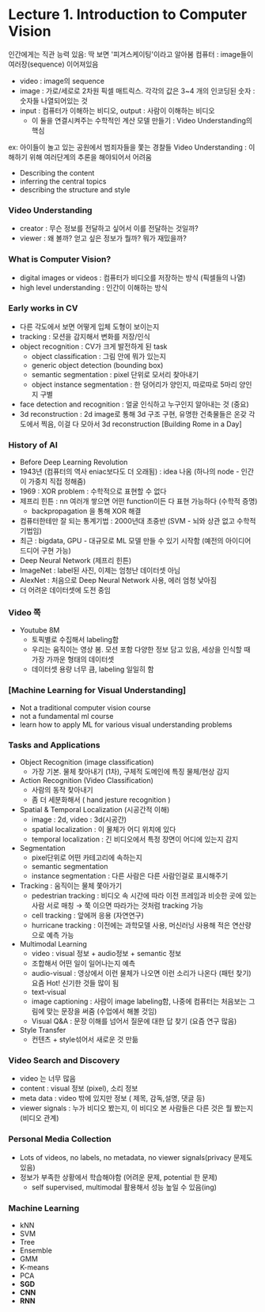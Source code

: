 # Lecture 1. Introduction to Computer Vision

인간에게는 직관 능력 있음: 딱 보면 '피겨스케이팅'이라고 알아봄
컴퓨터 : image들이 여러장(sequence) 이어져있음 

- video : image의 sequence
- image :  가로/세로로 2차원 픽셀 매트릭스. 각각의 값은 3~4 개의 인코딩된 숫자 : 숫자들 나열되어있는 것
- input : 컴퓨터가 이해하는 비디오, output : 사람이 이해하는 비디오
    - 이 둘을 연결시켜주는 수학적인 계산 모델 만들기 : Video Understanding의 핵심  


ex: 아이들이 놀고 있는 공원에서 범죄자들을 쫓는 경찰들
Video Understanding : 이해하기 위해 여러단계의 추론을 해야되어서 어려움
- Describing the content
- inferring the central topics
- describing the structure and style


### Video Understanding
- creator : 무슨 정보를 전달하고 싶어서 이를 전달하는 것일까?
- viewer : 왜 볼까? 얻고 싶은 정보가 뭘까? 뭐가 재밌을까?


### What is Computer Vision?
- digital images or videos : 컴퓨터가 비디오를 저장하는 방식 (픽셀들의 나열)
- high level understanding : 인간이 이해하는 방식


### Early works in CV
- 다른 각도에서 보면 어떻게 입체 도형이 보이는지
- tracking :  모션을 감지해서 변화를 저장/인식
- object recognition :  CV가 크게 발전하게 된 task
    - object classification : 그림 안에 뭐가 있는지
    - generic object detection (bounding box)
    - semantic segmentation : pixel 단위로 모서리 찾아내기
    - object instance segmentation : 한 덩어리가 양인지, 따로따로 5마리 양인지 구별
- face detection and recognition : 얼굴 인식하고 누구인지 알아내는 것 (중요)
- 3d reconstruction : 2d image로 통해 3d 구조 구현, 유명한 건축물들은 온갖 각도에서 찍음, 이걸 다 모아서 3d reconstruction [Building Rome in a Day]

### History of AI
- Before Deep Learning Revolution
- 1943년 (컴퓨터의 역사 eniac보다도 더 오래됨) : idea 나옴 (하나의 node - 인간이 가중치 직접 정해줌)
- 1969 : XOR problem : 수학적으로 표현할 수 없다
- 제프리 힌튼 : nn 여러개 쌓으면 어떤 function이든 다 표현 가능하다 (수학적 증명)
    - backpropagation 을 통해 XOR 해결
- 컴퓨터한테만 잘 되는 통계기법 : 2000년대 초중반 (SVM - 뇌와 상관 없고 수학적 기법임)
- 최근 : bigdata, GPU - 대규모로 ML 모델 만들 수 있기 시작함 (예전의 아이디어 드디어 구현 가능)
- Deep Neural Network (제프리 힌튼)
- ImageNet : label된 사진, 이제는 엄청난 데이터셋 아님
- AlexNet : 처음으로 Deep Neural Network 사용, 에러 엄청 낮아짐
- 더 어려운 데이터셋에 도전 중임

### Video 쪽
- Youtube 8M
    - 토픽별로 수집해서 labeling함
    - 우리는 움직이는 영상 봄. 모션 포함 다양한 정보 담고 있음, 세상을 인식할 때 가장 가까운 형태의 데이터셋
    - 데이터셋 용량 너무 큼, labeling 일일히 함

### [Machine Learning for Visual Understanding]

- Not a traditional computer vision course
- not a fundamental ml course
- learn how to apply ML for various visual understanding problems

### Tasks and Applications
- Object Recognition (image classification)
    - 가장 기본. 물체 찾아내기 (1차),  구체적 도메인에 특징 물체/현상 감지
- Action Recognition (Video Classification)
    - 사람의 동작 찾아내기
    - 좀 더 세분화해서 ( hand jesture recognition )
- Spatial & Temporal Localization (시공간적 이해)
    - image : 2d, video : 3d(시공간)
    - spatial localization : 이 물체가 어디 위치에 있다
    - temporal localization :  긴 비디오에서 특정 장면이 어디에 있는지 감지
- Segmentation
    - pixel단위로 어떤 카테고리에 속하는지
    - semantic segmentation
    - instance segmentation : 다른 사람은 다른 사람인걸로 표시해주기
- Tracking : 움직이는 물체 쫓아가기
    - pedestrian tracking : 비디오 속 시간에 따라 이전 프레임과 비슷한 곳에 있는 사람 서로 매칭 → 쭉 이으면 따라가는 것처럼 tracking 가능
    - cell tracking : 앞에꺼 응용 (자연연구)
    - hurricane tracking : 이전에는 과학모델 사용, 머신러닝 사용해 적은 연산량으로 예측 가능
- Multimodal Learning
    - video : visual 정보 + audio정보 +  semantic 정보
    - 조합해서 어떤 일이 일어나는지 예측
    - audio-visual : 영상에서 이런 물체가 나오면 이런 소리가 나온다 (패턴 찾기) 요즘 Hot! 신기한 것들 많이 됨
    - text-visual
    - image captioning : 사람이 image labeling함, 나중에 컴퓨터는 처음보는 그림에 맞는 문장을 써줌 (수업에서 해볼 것임)
    - Visual Q&A : 문장 이해를 넘어서 질문에 대한 답 찾기 (요즘 연구 많음)
- Style Transfer
    - 컨텐츠 + style섞어서 새로운 것 만듦
    

### Video Search and Discovery
- video 는 너무 많음
- content : visual 정보 (pixel),  소리 정보
- meta data : video 밖에 있지만 정보 ( 제목, 감독,설명, 댓글 등)
- viewer signals : 누가 비디오 봤는지, 이 비디오 본 사람들은 다른 것은 뭘 봤는지(비디오 관계)

### Personal Media Collection
- Lots of videos, no labels, no metadata, no viewer signals(privacy 문제도 있음)
- 정보가 부족한 상황에서 학습해야함 (어려운 문제, potential 한 문제)
    - self supervised, multimodal 활용해서 성능 높일 수 있음(ing)

### Machine Learning
- kNN
- SVM
- Tree
- Ensemble
- GMM
- K-means
- PCA
- **SGD**
- **CNN**
- **RNN**